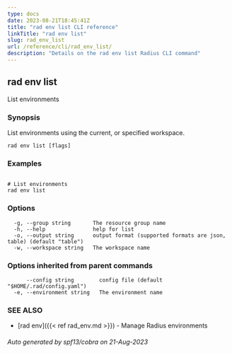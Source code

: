```yaml
---
type: docs
date: 2023-08-21T18:45:41Z
title: "rad env list CLI reference"
linkTitle: "rad env list"
slug: rad_env_list
url: /reference/cli/rad_env_list/
description: "Details on the rad env list Radius CLI command"
---
```

## rad env list

List environments

### Synopsis

List environments using the current, or specified workspace.

```
rad env list [flags]
```

### Examples

```

# List environments
rad env list

```

### Options

```
  -g, --group string       The resource group name
  -h, --help               help for list
  -o, --output string      output format (supported formats are json, table) (default "table")
  -w, --workspace string   The workspace name
```

### Options inherited from parent commands

```
      --config string        config file (default "$HOME/.rad/config.yaml")
  -e, --environment string   The environment name
```

### SEE ALSO

* [rad env]({{< ref rad_env.md >}})	 - Manage Radius environments

###### Auto generated by spf13/cobra on 21-Aug-2023
